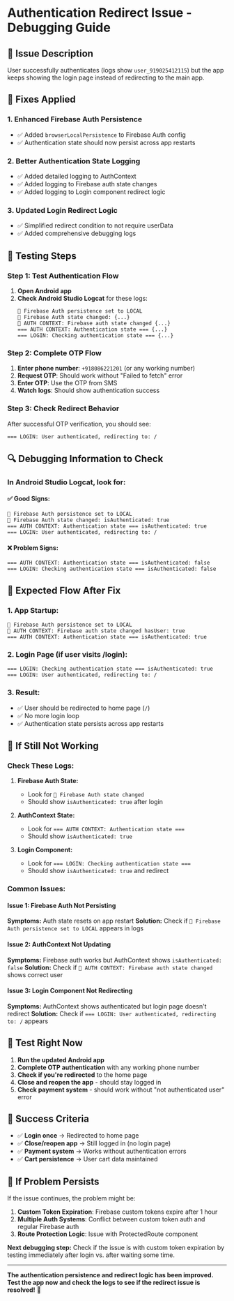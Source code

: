 # Authentication Redirect Issue - Debugging Guide

## 🚨 **Issue Description**

User successfully authenticates (logs show `user_919025412115`) but the app keeps showing the login page instead of redirecting to the main app.

## 🔧 **Fixes Applied**

### **1. Enhanced Firebase Auth Persistence**
- ✅ Added `browserLocalPersistence` to Firebase Auth config
- ✅ Authentication state should now persist across app restarts

### **2. Better Authentication State Logging**
- ✅ Added detailed logging to AuthContext
- ✅ Added logging to Firebase auth state changes
- ✅ Added logging to Login component redirect logic

### **3. Updated Login Redirect Logic**
- ✅ Simplified redirect condition to not require userData
- ✅ Added comprehensive debugging logs

## 🧪 **Testing Steps**

### **Step 1: Test Authentication Flow**
1. **Open Android app**
2. **Check Android Studio Logcat** for these logs:
   ```
   🔐 Firebase Auth persistence set to LOCAL
   🔄 Firebase Auth state changed: {...}
   🔄 AUTH CONTEXT: Firebase auth state changed {...}
   === AUTH CONTEXT: Authentication state === {...}
   === LOGIN: Checking authentication state === {...}
   ```

### **Step 2: Complete OTP Flow**
1. **Enter phone number**: `+918086221201` (or any working number)
2. **Request OTP**: Should work without "Failed to fetch" error
3. **Enter OTP**: Use the OTP from SMS
4. **Watch logs**: Should show authentication success

### **Step 3: Check Redirect Behavior**
After successful OTP verification, you should see:
```
=== LOGIN: User authenticated, redirecting to: /
```

## 🔍 **Debugging Information to Check**

### **In Android Studio Logcat, look for:**

#### **✅ Good Signs:**
```
🔐 Firebase Auth persistence set to LOCAL
🔄 Firebase Auth state changed: isAuthenticated: true
=== AUTH CONTEXT: Authentication state === isAuthenticated: true
=== LOGIN: User authenticated, redirecting to: /
```

#### **❌ Problem Signs:**
```
=== AUTH CONTEXT: Authentication state === isAuthenticated: false
=== LOGIN: Checking authentication state === isAuthenticated: false
```

## 🚀 **Expected Flow After Fix**

### **1. App Startup:**
```
🔐 Firebase Auth persistence set to LOCAL
🔄 AUTH CONTEXT: Firebase auth state changed hasUser: true
=== AUTH CONTEXT: Authentication state === isAuthenticated: true
```

### **2. Login Page (if user visits /login):**
```
=== LOGIN: Checking authentication state === isAuthenticated: true
=== LOGIN: User authenticated, redirecting to: /
```

### **3. Result:**
- ✅ User should be redirected to home page (`/`)
- ✅ No more login loop
- ✅ Authentication state persists across app restarts

## 🔧 **If Still Not Working**

### **Check These Logs:**

1. **Firebase Auth State:**
   - Look for `🔄 Firebase Auth state changed`
   - Should show `isAuthenticated: true` after login

2. **AuthContext State:**
   - Look for `=== AUTH CONTEXT: Authentication state ===`
   - Should show `isAuthenticated: true`

3. **Login Component:**
   - Look for `=== LOGIN: Checking authentication state ===`
   - Should show `isAuthenticated: true` and redirect

### **Common Issues:**

#### **Issue 1: Firebase Auth Not Persisting**
**Symptoms:** Auth state resets on app restart
**Solution:** Check if `🔐 Firebase Auth persistence set to LOCAL` appears in logs

#### **Issue 2: AuthContext Not Updating**
**Symptoms:** Firebase auth works but AuthContext shows `isAuthenticated: false`
**Solution:** Check if `🔄 AUTH CONTEXT: Firebase auth state changed` shows correct user

#### **Issue 3: Login Component Not Redirecting**
**Symptoms:** AuthContext shows authenticated but login page doesn't redirect
**Solution:** Check if `=== LOGIN: User authenticated, redirecting to: /` appears

## 📱 **Test Right Now**

1. **Run the updated Android app**
2. **Complete OTP authentication** with any working phone number
3. **Check if you're redirected** to the home page
4. **Close and reopen the app** - should stay logged in
5. **Check payment system** - should work without "not authenticated user" error

## 🎯 **Success Criteria**

- ✅ **Login once** → Redirected to home page
- ✅ **Close/reopen app** → Still logged in (no login page)
- ✅ **Payment system** → Works without authentication errors
- ✅ **Cart persistence** → User cart data maintained

## 🔄 **If Problem Persists**

If the issue continues, the problem might be:

1. **Custom Token Expiration**: Firebase custom tokens expire after 1 hour
2. **Multiple Auth Systems**: Conflict between custom token auth and regular Firebase auth
3. **Route Protection Logic**: Issue with ProtectedRoute component

**Next debugging step:** Check if the issue is with custom token expiration by testing immediately after login vs. after waiting some time.

---

**The authentication persistence and redirect logic has been improved. Test the app now and check the logs to see if the redirect issue is resolved!** 🚀
